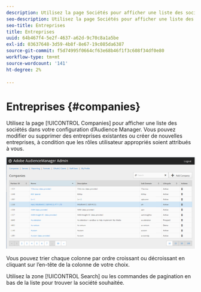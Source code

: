 ```yaml
---
description: Utilisez la page Sociétés pour afficher une liste des sociétés dans votre configuration d’Audience Manager. Vous pouvez modifier ou supprimer des entreprises existantes ou créer de nouvelles entreprises, à condition que les rôles utilisateur appropriés soient attribués à vous.
seo-description: Utilisez la page Sociétés pour afficher une liste des sociétés dans votre configuration d’Audience Manager. Vous pouvez modifier ou supprimer des entreprises existantes ou créer de nouvelles entreprises, à condition que les rôles utilisateur appropriés soient attribués à vous.
seo-title: Entreprises
title: Entreprises
uuid: 64b467f4-5e2f-4637-a62d-9c70c8a1a5be
exl-id: 03637648-3d59-4b8f-8e67-19c085da6387
source-git-commit: f5d74995f0664cf63e68b46f1f3c608f34df0e80
workflow-type: tm+mt
source-wordcount: '141'
ht-degree: 2%

---
```


# Entreprises {#companies}

Utilisez la page [!UICONTROL Companies] pour afficher une liste des sociétés dans votre configuration d’Audience Manager. Vous pouvez modifier ou supprimer des entreprises existantes ou créer de nouvelles entreprises, à condition que les rôles utilisateur appropriés soient attribués à vous.

![](assets/companies.png)

Vous pouvez trier chaque colonne par ordre croissant ou décroissant en cliquant sur l’en-tête de la colonne de votre choix.

Utilisez la zone [!UICONTROL Search] ou les commandes de pagination en bas de la liste pour trouver la société souhaitée.
